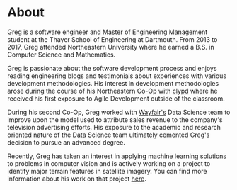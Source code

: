 # About

Greg is a software engineer and Master of Engineering Management student at the Thayer School of Engineering at Dartmouth. From 2013 to 2017, Greg attended Northeastern University where he earned a B.S. in Computer Science and Mathematics.

Greg is passionate about the software development process and enjoys reading engineering blogs and testimonials about experiences with various development methodologies. His interest in development methodologies arose during the course of his Northeastern Co-Op with [clypd](http://clypd.com/company-overview/) where he received his first exposure to Agile Development outside of the classroom.

During his second Co-Op, Greg worked with [Wayfair's](https://www.wayfair.com/about/) Data Science team to improve upon the model used to attribute sales revenue to the company's television advertising efforts. His exposure to the academic and research oriented nature of the Data Science team ultimately cemented Greg's decision to pursue an advanced degree.

Recently, Greg has taken an interest in applying machine learning solutions to problems in computer vision and is actively working on a project to identify major terrain features in satellite imagery. You can find more information about his work on that project [here](https://github.com/greg-pf/magellan).
